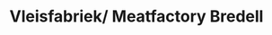 ---
title: "Vleisfabriek/ Meatfactory Bredell"
url: /bredell/vleisfabriek-meatfactory-bredell/
shop: butcher
---